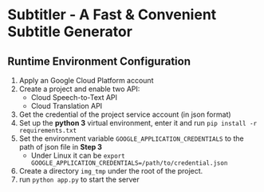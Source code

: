 # Subtitler - A Fast & Convenient Subtitle Generator

## Runtime Environment Configuration

1. Apply an Google Cloud Platform account
2. Create a project and enable two API:
    - Cloud Speech-to-Text API
    - Cloud Translation API
3. Get the credential of the project service account (in json format)
4. Set up the **python 3** virtual environment, enter it and run `pip install -r requirements.txt`
5. Set the environment variable `GOOGLE_APPLICATION_CREDENTIALS` to the path of json file in **Step 3**
    - Under Linux it can be `export GOOGLE_APPLICATION_CREDENTIALS=/path/to/credential.json`
6. Create a directory `img_tmp` under the root of the project.
7. run `python app.py` to start the server